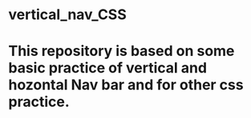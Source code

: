 # vertical_nav_CSS
# This repository is based on some basic practice of vertical and hozontal Nav bar and for other css practice. 
